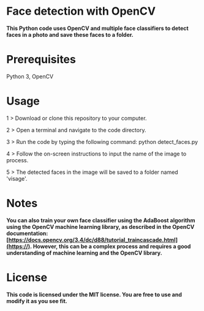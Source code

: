 # Face detection with OpenCV
**This Python code uses OpenCV and multiple face classifiers to detect faces in a photo and save these faces to a folder.**

# Prerequisites
Python 3,
OpenCV

# Usage
1 > Download or clone this repository to your computer.

2 > Open a terminal and navigate to the code directory.

3 > Run the code by typing the following command: python detect_faces.py

4 > Follow the on-screen instructions to input the name of the image to process.

5 > The detected faces in the image will be saved to a folder named 'visage'.

# Notes
**You can also train your own face classifier using the AdaBoost algorithm using the OpenCV machine learning library, as described in the OpenCV documentation: [https://docs.opencv.org/3.4/dc/d88/tutorial_traincascade.html](https://). However, this can be a complex process and requires a good understanding of machine learning and the OpenCV library.**

# License
**This code is licensed under the MIT license. You are free to use and modify it as you see fit.**